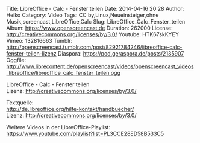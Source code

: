 Title: LibreOffice - Calc - Fenster teilen
Date: 2014-04-16 20:28
Author: Heiko
Category: Video
Tags: CC by,Linux,Neueinsteiger,ohne Musik,screencast,LibreOffice,Calc
Slug: LibreOffice_Calc_Fenster_teilen
Album: https://www.openscreencast.de
Duration: 262000
License: http://creativecommons.org/licenses/by/3.0/
Youtube: HTK67skKYEY
Vimeo: 132816663
Tumblr: http://openscreencast.tumblr.com/post/82921784246/libreoffice-calc-fenster-teilen-lizenz
Diaspora: https://pod.geraspora.de/posts/2135907
Oggfile: http://www.librecontent.de/openscreencast/videos/openscreencast_videos_libreoffice/libreoffice_calc_fenster_teilen.ogg

LibreOffice - Calc - Fenster teilen  
Lizenz: <http://creativecommons.org/licenses/by/3.0/>  
  
Textquelle:  
<http://de.libreoffice.org/hilfe-kontakt/handbuecher/>  
Lizenz: <http://creativecommons.org/licenses/by/3.0/>  
  
Weitere Videos in der LibreOffice-Playlist:
<https://www.youtube.com/playlist?list=PL3CCE28ED58B533C5>  
  

